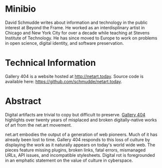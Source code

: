 # Minibio

David Schmudde writes about information and technology in the public interest at Beyond the Frame. He worked as an interdisplinary artist in Chicago and New York City for over a decade while teaching at Stevens Institute of Technology. He has since moved to Europe to work on problems in open science, digital identity, and software preservation.

# Technical Information

Gallery 404 is a website hosted at http://netart.today. Source code is available here: https://github.com/schmudde/netart.today.

# Abstract

Digital artifacts are trivial to copy but difficult to preserve. [Gallery 404](http://www.netart.today) highlights over twenty years of misplaced and broken digitally-native works of art from the net.art movement.

net.art embodies the output of a generation of web pioneers. Much of it has already been lost to time. Gallery 404 responds to this loss of culture by displaying the work as it naturally appears on today's world wide web. The pieces feature missing plugins, broken links, fatal errors, mismanaged URLs, API issues, and incompatible stylesheets. Digital rot is foregrounded in an emphatic statement on the value of culture in cyberspace.
